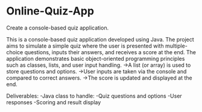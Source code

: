 # Online-Quiz-App
Create a console-based quiz application.

This is a console-based quiz application developed using Java. The project aims to simulate a simple quiz where the user is presented with multiple-choice questions, inputs their answers, and receives a score at the end. The application demonstrates basic object-oriented programming principles such as classes, lists, and user input handling.
->A list (or array) is used to store questions and options.
->User inputs are taken via the console and compared to correct answers.
->The score is updated and displayed at the end.

Deliverables:
-Java class to handle:
-Quiz questions and options
-User responses
-Scoring and result display
